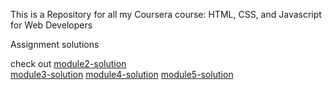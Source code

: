 This is a Repository for all my Coursera course: HTML, CSS, and Javascript for Web Developers


Assignment  solutions

check out 
<a href="https://salehbic.github.io/myassignmentcy/module2-solution/">module2-solution<a>
  <br>
<a href="https://salehbic.github.io/myassignmentcy/module3-solution/">module3-solution<a>
<a href="https://salehbic.github.io/myassignmentcy/module4-solution/">module4-solution<a>
<a href="https://salehbic.github.io/myassignmentcy/module5-solution/">module5-solution<a>
